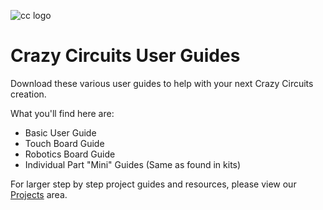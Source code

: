 ![cc logo](https://raw.githubusercontent.com/BrownDogGadgets/CrazyCircuits/master/User%20Guides/CClogo.jpg)
# Crazy Circuits User Guides

Download these various user guides to help with your next Crazy Circuits creation.

What you'll find here are:

* Basic User Guide
* Touch Board Guide
* Robotics Board Guide
* Individual Part "Mini" Guides (Same as found in kits)

For larger step by step project guides and resources, please view our [Projects](https://github.com/BrownDogGadgets/CrazyCircuits/tree/master/Projects) area.
